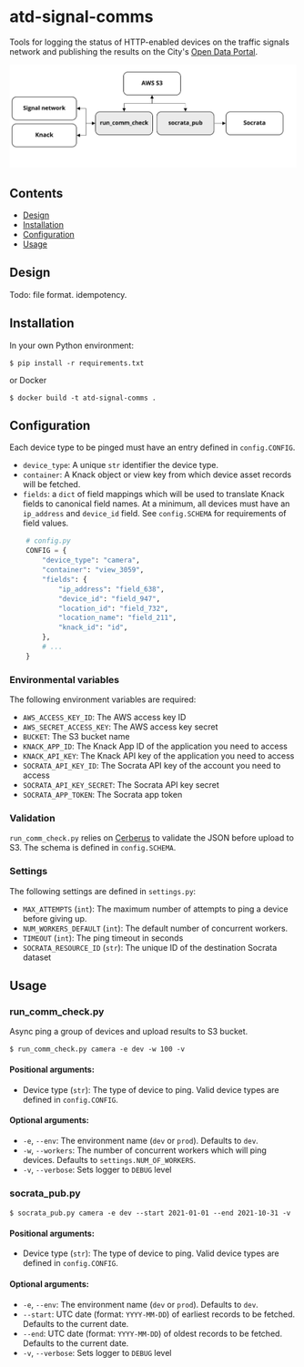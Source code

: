 # atd-signal-comms

Tools for logging the status of HTTP-enabled devices on the traffic signals network and publishing the results on the City's [Open Data Portal](data.austintexas.gov).

![process flow](flow.jpg)

## Contents

- [Design](#design)
- [Installation](#installation)
- [Configuration](#configuration)
- [Usage](#scripts)

## Design

Todo: file format. idempotency.

## Installation

In your own Python environment:

```shell
$ pip install -r requirements.txt
```

or Docker

```shell
$ docker build -t atd-signal-comms .
```

## Configuration

Each device type to be pinged must have an entry defined in `config.CONFIG`.

- `device_type`: A unique `str` identifier the device type.
- `container`: A Knack object or view key from which device asset records will be fetched.
- `fields`: a `dict` of field mappings which will be used to translate Knack fields to canonical field names. At a minimum, all devices must have an `ip_address` and `device_id` field. See `config.SCHEMA` for requirements of field values.

```python
    # config.py
    CONFIG = {
        "device_type": "camera",
        "container": "view_3059",
        "fields": {
            "ip_address": "field_638",
            "device_id": "field_947",
            "location_id": "field_732",
            "location_name": "field_211",
            "knack_id": "id",
        },
        # ...
    }
```

### Environmental variables

The following environment variables are required:

- `AWS_ACCESS_KEY_ID`: The AWS access key ID
- `AWS_SECRET_ACCESS_KEY`: The AWS access key secret
- `BUCKET`: The S3 bucket name
- `KNACK_APP_ID`: The Knack App ID of the application you need to access
- `KNACK_API_KEY`: The Knack API key of the application you need to access
- `SOCRATA_API_KEY_ID`: The Socrata API key of the account you need to access
- `SOCRATA_API_KEY_SECRET`: The Socrata API key secret
- `SOCRATA_APP_TOKEN`: The Socrata app token

### Validation

`run_comm_check.py` relies on [Cerberus](https://docs.python-cerberus.org/en/stable/index.html) to validate the JSON before upload to S3. The schema is defined in `config.SCHEMA`.

### Settings

The following settings are defined in `settings.py`:

- `MAX_ATTEMPTS` (`int`): The maximum number of attempts to ping a device before giving up.
- `NUM_WORKERS_DEFAULT` (`int`): The default number of concurrent workers.
- `TIMEOUT` (`int`): The ping timeout in seconds
- `SOCRATA_RESOURCE_ID` (`str`): The unique ID of the destination Socrata dataset

## Usage

### run_comm_check.py

Async ping a group of devices and upload results to S3 bucket.

```shell
$ run_comm_check.py camera -e dev -w 100 -v
```

#### Positional arguments:

- Device type (`str`): The type of device to ping. Valid device types are defined in `config.CONFIG`.

#### Optional arguments:

- `-e`, `--env`: The environment name (`dev` or `prod`). Defaults to `dev`.
- `-w`, `--workers`: The number of concurrent workers which will ping devices. Defaults to `settings.NUM_OF_WORKERS`.
- `-v`, `--verbose`: Sets logger to `DEBUG` level

### socrata_pub.py

```shell
$ socrata_pub.py camera -e dev --start 2021-01-01 --end 2021-10-31 -v
```

#### Positional arguments:

- Device type (`str`): The type of device to ping. Valid device types are defined in `config.CONFIG`.

#### Optional arguments:

- `-e`, `--env`: The environment name (`dev` or `prod`). Defaults to `dev`.
- `--start`: UTC date (format: `YYYY-MM-DD`) of earliest records to be fetched. Defaults to the current date.
- `--end`: UTC date (format: `YYYY-MM-DD`) of oldest records to be fetched. Defaults to the current date.
- `-v`, `--verbose`: Sets logger to `DEBUG` level
